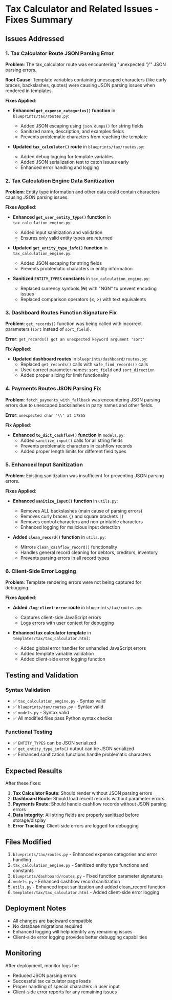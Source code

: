 # Tax Calculator and Related Issues - Fixes Summary

## Issues Addressed

### 1. Tax Calculator Route JSON Parsing Error
**Problem**: The tax_calculator route was encountering "unexpected '}'" JSON parsing errors.

**Root Cause**: Template variables containing unescaped characters (like curly braces, backslashes, quotes) were causing JSON parsing issues when rendered in templates.

**Fixes Applied**:
- **Enhanced `get_expense_categories()` function** in `blueprints/tax/routes.py`:
  - Added JSON escaping using `json.dumps()` for string fields
  - Sanitized name, description, and examples fields
  - Prevents problematic characters from reaching the template

- **Updated `tax_calculator()` route** in `blueprints/tax/routes.py`:
  - Added debug logging for template variables
  - Added JSON serialization test to catch issues early
  - Enhanced error handling and logging

### 2. Tax Calculation Engine Data Sanitization
**Problem**: Entity type information and other data could contain characters causing JSON parsing issues.

**Fixes Applied**:
- **Enhanced `get_user_entity_type()` function** in `tax_calculation_engine.py`:
  - Added input sanitization and validation
  - Ensures only valid entity types are returned

- **Updated `get_entity_type_info()` function** in `tax_calculation_engine.py`:
  - Added JSON escaping for string fields
  - Prevents problematic characters in entity information

- **Sanitized `ENTITY_TYPES` constants** in `tax_calculation_engine.py`:
  - Replaced currency symbols (₦) with "NGN" to prevent encoding issues
  - Replaced comparison operators (≤, >) with text equivalents

### 3. Dashboard Routes Function Signature Fix
**Problem**: `get_records()` function was being called with incorrect parameters (`sort` instead of `sort_field`).

**Error**: `get_records() got an unexpected keyword argument 'sort'`

**Fix Applied**:
- **Updated dashboard routes** in `blueprints/dashboard/routes.py`:
  - Replaced `get_records()` calls with `safe_find_records()` calls
  - Used correct parameter names: `sort_field` and `sort_direction`
  - Added proper slicing for limit functionality

### 4. Payments Routes JSON Parsing Fix
**Problem**: `fetch_payments_with_fallback` was encountering JSON parsing errors due to unescaped backslashes in party names and other fields.

**Error**: `unexpected char '\\' at 17865`

**Fix Applied**:
- **Enhanced `to_dict_cashflow()` function** in `models.py`:
  - Added `sanitize_input()` calls for all string fields
  - Prevents problematic characters in cashflow records
  - Added proper length limits for different field types

### 5. Enhanced Input Sanitization
**Problem**: Existing sanitization was insufficient for preventing JSON parsing errors.

**Fixes Applied**:
- **Enhanced `sanitize_input()` function** in `utils.py`:
  - Removes ALL backslashes (main cause of parsing errors)
  - Removes curly braces `{}` and square brackets `[]`
  - Removes control characters and non-printable characters
  - Enhanced logging for malicious input detection

- **Added `clean_record()` function** in `utils.py`:
  - Mirrors `clean_cashflow_record()` functionality
  - Handles general record cleaning for debtors, creditors, inventory
  - Prevents parsing errors in all record types

### 6. Client-Side Error Logging
**Problem**: Template rendering errors were not being captured for debugging.

**Fixes Applied**:
- **Added `/log-client-error` route** in `blueprints/tax/routes.py`:
  - Captures client-side JavaScript errors
  - Logs errors with user context for debugging

- **Enhanced tax calculator template** in `templates/tax/tax_calculator.html`:
  - Added global error handler for unhandled JavaScript errors
  - Added template variable validation
  - Added client-side error logging function

## Testing and Validation

### Syntax Validation
- ✅ `tax_calculation_engine.py` - Syntax valid
- ✅ `blueprints/tax/routes.py` - Syntax valid  
- ✅ `models.py` - Syntax valid
- ✅ All modified files pass Python syntax checks

### Functional Testing
- ✅ `ENTITY_TYPES` can be JSON serialized
- ✅ `get_entity_type_info()` output can be JSON serialized
- ✅ Enhanced sanitization functions handle problematic characters

## Expected Results

After these fixes:

1. **Tax Calculator Route**: Should render without JSON parsing errors
2. **Dashboard Route**: Should load recent records without parameter errors
3. **Payments Route**: Should handle cashflow records without JSON parsing errors
4. **Data Integrity**: All string fields are properly sanitized before storage/display
5. **Error Tracking**: Client-side errors are logged for debugging

## Files Modified

1. `blueprints/tax/routes.py` - Enhanced expense categories and error handling
2. `tax_calculation_engine.py` - Sanitized entity type functions and constants
3. `blueprints/dashboard/routes.py` - Fixed function parameter signatures
4. `models.py` - Enhanced cashflow record sanitization
5. `utils.py` - Enhanced input sanitization and added clean_record function
6. `templates/tax/tax_calculator.html` - Added client-side error logging

## Deployment Notes

- All changes are backward compatible
- No database migrations required
- Enhanced logging will help identify any remaining issues
- Client-side error logging provides better debugging capabilities

## Monitoring

After deployment, monitor logs for:
- Reduced JSON parsing errors
- Successful tax calculator page loads
- Proper handling of special characters in user input
- Client-side error reports for any remaining issues